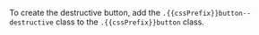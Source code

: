 To create the destructive button, add the `.{{cssPrefix}}button--destructive` class to the `.{{cssPrefix}}button` class.

